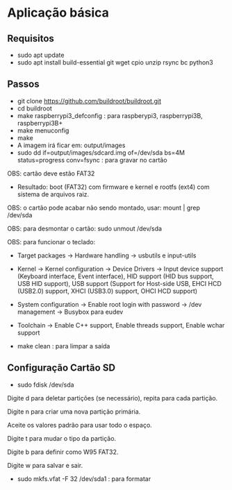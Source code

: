 # Aplicação básica

## Requisitos

- sudo apt update
- sudo apt install build-essential git wget cpio unzip rsync bc python3

## Passos

- git clone https://github.com/buildroot/buildroot.git
- cd buildroot
- make raspberrypi3_defconfig : para raspberypi3, raspberrypi3B, raspberrypi3B+
- make menuconfig
- make
- A imagem irá ficar em: output/images
- sudo dd if=output/images/sdcard.img of=/dev/sda bs=4M status=progress conv=fsync : para gravar no cartão 

OBS: cartão deve estão FAT32

- Resultado: boot (FAT32) com firmware e kernel e rootfs (ext4) com sistema de arquivos raiz.

OBS: o cartão pode acabar não sendo montado, usar: mount | grep /dev/sda

OBS: para desmontar o cartão: sudo unmout /dev/sda

OBS: para funcionar o teclado: 

  - Target packages -> Hardware handling -> usbutils e input-utils
  - Kernel -> Kernel configuration -> Device Drivers -> Input device support (Keyboard interface, Event interface), HID
support (HID bus support, USB HID support), USB support (Support for Host-side USB, EHCI HCD (USB2.0) support, XHCI 
(USB3.0) support, OHCI HCD support)
  - System configuration -> Enable root login with password -> /dev management -> Busybox para eudev
  - Toolchain -> Enable C++ support, Enable threads support, Enable wchar support

- make clean : para limpar a saída

## Configuração Cartão SD

- sudo fdisk /dev/sda

Digite d para deletar partições (se necessário), repita para cada partição.

Digite n para criar uma nova partição primária.

Aceite os valores padrão para usar todo o espaço.

Digite t para mudar o tipo da partição.

Digite b para definir como W95 FAT32.

Digite w para salvar e sair.

- sudo mkfs.vfat -F 32 /dev/sda1 : para formatar